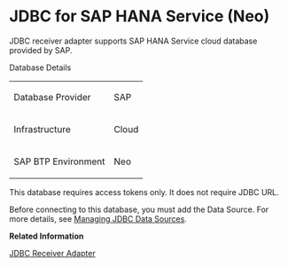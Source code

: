 <!-- loio030e47e71f0f4d62ab56610f0db9c3f5 -->

# JDBC for SAP HANA Service \(Neo\)

JDBC receiver adapter supports SAP HANA Service cloud database provided by SAP.

<a name="loio030e47e71f0f4d62ab56610f0db9c3f5__table_uqd_tph_wtb"/>Database Details


<table>
<tr>
<td valign="top">

Database Provider



</td>
<td valign="top">

SAP



</td>
</tr>
<tr>
<td valign="top">

Infrastructure



</td>
<td valign="top">

Cloud



</td>
</tr>
<tr>
<td valign="top">

SAP BTP Environment



</td>
<td valign="top">

Neo



</td>
</tr>
</table>

This database requires access tokens only. It does not require JDBC URL.

Before connecting to this database, you must add the Data Source. For more details, see [Managing JDBC Data Sources](managing-jdbc-data-sources-4c873fa.md).

**Related Information**  


[JDBC Receiver Adapter](jdbc-receiver-adapter-88be644.md "The JDBC (Java Database Connectivity) adapter enables you to connect Cloud Integration to cloud or on-premise databases.")

